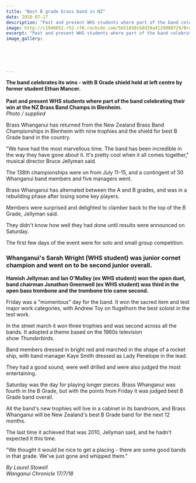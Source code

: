 ```yaml
---
title: "Best B grade brass band in NZ"
date: 2018-07-17
description: "Past and present WHS students where part of the band celebrating their win at the NZ Brass Band Champs in Blenheim..."
image: http://c1940652.r52.cf0.rackcdn.com/5b51658cb8d39a4129000729/Brass-band-chron-17-july.gif
excerpt: "Past and present WHS students where part of the band celebrating their win at the NZ Brass Band Champs in Blenheim."
image_gallery:
    
    
    
    
    
---
```


<p><span><strong>The band celebrates its wins - with B Grade shield held at left centre by former student Ethan Mancer.</strong> <br /><strong><br />Past and present WHS students where part of the band celebrating their win at the NZ Brass Band Champs in Blenheim.</strong><br /><em>Photo / supplied</em></span></p>
<p class="element element-paragraph">Brass Whanganui has returned from the New Zealand Brass Band Championships in Blenheim with nine trophies and the shield for best B Grade band in the country.</p>
<p class="element element-paragraph">"We have had the most marvellous time. The band has been incredible in the way they have gone about it. It's pretty cool when it all comes together," musical director Bruce Jellyman said.</p>
<p class="element element-paragraph">The 138th championships were on from July 11-15, and a contingent of 30 Whanganui band members and five managers went.</p>
<p class="element element-paragraph">Brass Whanganui has alternated between the A and B grades, and was in a rebuilding phase after losing some key players.</p>
<p class="element element-paragraph">Members were surprised and delighted to clamber back to the top of the B Grade, Jellyman said.</p>
<p class="element element-paragraph">They didn't know how well they had done until results were announced on Saturday.</p>
<p class="element element-paragraph">The first few days of the event were for solo and small group competition.</p>
<h3 class="element element-paragraph">Whanganui's Sarah Wright&nbsp;(WHS student) was junior cornet champion and went on to be second junior overall.</h3>
<p class="element element-paragraph"><strong>Hamish Jellyman and Ian O'Malley (ex WHS student) won the open duet, band chairman Jonathon Greenwell (ex WHS student)&nbsp;was third in the open bass trombone and the trombone trio came second.</strong></p>
<p class="element element-paragraph">Friday was a "momentous" day for the band. It won the sacred item and test major work categories, with Andrew Toy on flugelhorn the best soloist in the test work.</p>
<p class="element element-paragraph">In the street march it won three trophies and was second across all the bands. It adopted a theme based on the 1960s television show&nbsp;<em>Thunderbirds</em>.</p>
<p class="element element-paragraph">Band members dressed in bright red and marched in the shape of a rocket ship, with band manager Kaye Smith dressed as Lady Penelope in the lead.</p>
<p class="element element-paragraph">They had a good sound, were well drilled and were also judged the most entertaining.</p>
<p class="element element-paragraph">Saturday was the day for playing longer pieces. Brass Whanganui was fourth in the B Grade, but with the points from Friday it was judged best B Grade band overall.</p>
<p class="element element-paragraph">All the band's new trophies will live in a cabinet in its bandroom, and Brass Whanganui will be New Zealand's best B Grade band for the next 12 months.</p>
<p class="element element-paragraph">The last time it achieved that was 2010, Jellyman said, and he hadn't expected it this time.</p>
<p class="element element-paragraph">"We thought it would be nice to get a placing - there are some good bands in that grade. We've just gone and whipped them."</p>
<p><span><em>By Laurel Stowell<br />Wanganui Chronicle 17/7/18</em></span></p>

